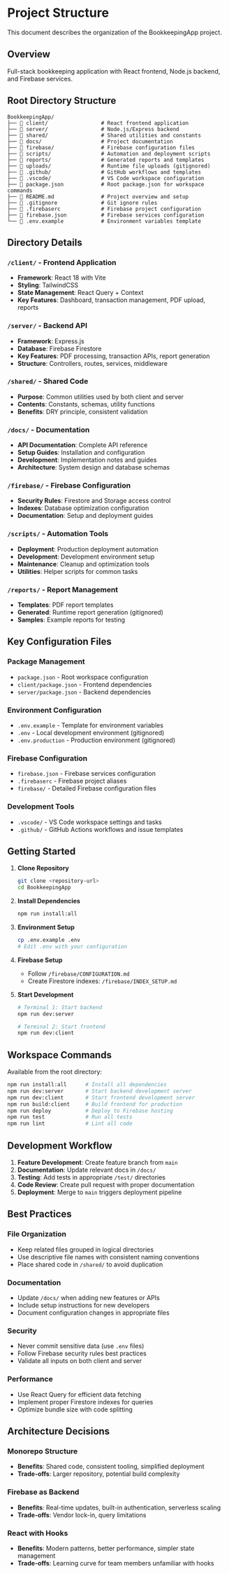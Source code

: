 # Project Structure

This document describes the organization of the BookkeepingApp project.

## Overview

Full-stack bookkeeping application with React frontend, Node.js backend, and Firebase services.

## Root Directory Structure

```
BookkeepingApp/
├── 📁 client/                 # React frontend application
├── 📁 server/                 # Node.js/Express backend
├── 📁 shared/                 # Shared utilities and constants
├── 📁 docs/                   # Project documentation
├── 📁 firebase/               # Firebase configuration files
├── 📁 scripts/                # Automation and deployment scripts
├── 📁 reports/                # Generated reports and templates
├── 📁 uploads/                # Runtime file uploads (gitignored)
├── 📁 .github/                # GitHub workflows and templates
├── 📁 .vscode/                # VS Code workspace configuration
├── 📄 package.json            # Root package.json for workspace commands
├── 📄 README.md               # Project overview and setup
├── 📄 .gitignore              # Git ignore rules
├── 📄 .firebaserc             # Firebase project configuration
├── 📄 firebase.json           # Firebase services configuration
└── 📄 .env.example            # Environment variables template
```

## Directory Details

### `/client/` - Frontend Application
- **Framework**: React 18 with Vite
- **Styling**: TailwindCSS
- **State Management**: React Query + Context
- **Key Features**: Dashboard, transaction management, PDF upload, reports

### `/server/` - Backend API
- **Framework**: Express.js
- **Database**: Firebase Firestore
- **Key Features**: PDF processing, transaction APIs, report generation
- **Structure**: Controllers, routes, services, middleware

### `/shared/` - Shared Code
- **Purpose**: Common utilities used by both client and server
- **Contents**: Constants, schemas, utility functions
- **Benefits**: DRY principle, consistent validation

### `/docs/` - Documentation
- **API Documentation**: Complete API reference
- **Setup Guides**: Installation and configuration
- **Development**: Implementation notes and guides
- **Architecture**: System design and database schemas

### `/firebase/` - Firebase Configuration
- **Security Rules**: Firestore and Storage access control
- **Indexes**: Database optimization configuration
- **Documentation**: Setup and deployment guides

### `/scripts/` - Automation Tools
- **Deployment**: Production deployment automation
- **Development**: Development environment setup
- **Maintenance**: Cleanup and optimization tools
- **Utilities**: Helper scripts for common tasks

### `/reports/` - Report Management
- **Templates**: PDF report templates
- **Generated**: Runtime report generation (gitignored)
- **Samples**: Example reports for testing

## Key Configuration Files

### Package Management
- `package.json` - Root workspace configuration
- `client/package.json` - Frontend dependencies
- `server/package.json` - Backend dependencies

### Environment Configuration
- `.env.example` - Template for environment variables
- `.env` - Local development environment (gitignored)
- `.env.production` - Production environment (gitignored)

### Firebase Configuration
- `firebase.json` - Firebase services configuration
- `.firebaserc` - Firebase project aliases
- `firebase/` - Detailed Firebase configuration files

### Development Tools
- `.vscode/` - VS Code workspace settings and tasks
- `.github/` - GitHub Actions workflows and issue templates

## Getting Started

1. **Clone Repository**
   ```bash
   git clone <repository-url>
   cd BookkeepingApp
   ```

2. **Install Dependencies**
   ```bash
   npm run install:all
   ```

3. **Environment Setup**
   ```bash
   cp .env.example .env
   # Edit .env with your configuration
   ```

4. **Firebase Setup**
   - Follow `/firebase/CONFIGURATION.md`
   - Create Firestore indexes: `/firebase/INDEX_SETUP.md`

5. **Start Development**
   ```bash
   # Terminal 1: Start backend
   npm run dev:server
   
   # Terminal 2: Start frontend  
   npm run dev:client
   ```

## Workspace Commands

Available from the root directory:

```bash
npm run install:all      # Install all dependencies
npm run dev:server       # Start backend development server
npm run dev:client       # Start frontend development server
npm run build:client     # Build frontend for production
npm run deploy           # Deploy to Firebase hosting
npm run test             # Run all tests
npm run lint             # Lint all code
```

## Development Workflow

1. **Feature Development**: Create feature branch from `main`
2. **Documentation**: Update relevant docs in `/docs/`
3. **Testing**: Add tests in appropriate `/test/` directories
4. **Code Review**: Create pull request with proper documentation
5. **Deployment**: Merge to `main` triggers deployment pipeline

## Best Practices

### File Organization
- Keep related files grouped in logical directories
- Use descriptive file names with consistent naming conventions
- Place shared code in `/shared/` to avoid duplication

### Documentation
- Update `/docs/` when adding new features or APIs
- Include setup instructions for new developers
- Document configuration changes in appropriate files

### Security
- Never commit sensitive data (use `.env` files)
- Follow Firebase security rules best practices
- Validate all inputs on both client and server

### Performance
- Use React Query for efficient data fetching
- Implement proper Firestore indexes for queries
- Optimize bundle size with code splitting

## Architecture Decisions

### Monorepo Structure
- **Benefits**: Shared code, consistent tooling, simplified deployment
- **Trade-offs**: Larger repository, potential build complexity

### Firebase as Backend
- **Benefits**: Real-time updates, built-in authentication, serverless scaling
- **Trade-offs**: Vendor lock-in, query limitations

### React with Hooks
- **Benefits**: Modern patterns, better performance, simpler state management
- **Trade-offs**: Learning curve for team members unfamiliar with hooks
